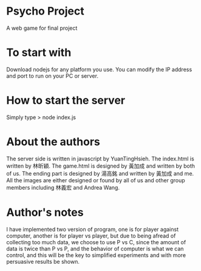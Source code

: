 # Psycho Project
A web game for final project

# To start with
  Download nodejs for any platform you use.
  You can modify the IP address and port to run on your PC or server.

# How to start the server
  Simply type 
    > node index.js

# About the authors
  The server side is written in javascript by YuanTingHsieh.
  The index.html is written by 林昕穎.
  The game.html is designed by 黃加成 and written by both of us.
  The ending part is designed by 湯高銘 and written by 黃加成 and me.
  All the images are either designed or found by all of us and other group members including 林義宏 and Andrea Wang.

# Author's notes
  I have implemented two version of program, one is for player against computer,
  another is for player vs player, but due to being afread of collecting too 
  much data, we choose to use P vs C, since the amount of data is twice than
  P vs P, and the behavior of computer is what we can control, and this will be
  the key to simplified experiments and with more persuasive results be shown.
